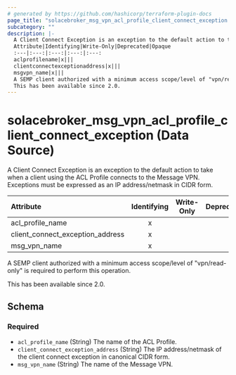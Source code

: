 ```yaml
---
# generated by https://github.com/hashicorp/terraform-plugin-docs
page_title: "solacebroker_msg_vpn_acl_profile_client_connect_exception Data Source - solacebroker"
subcategory: ""
description: |-
  A Client Connect Exception is an exception to the default action to take when a client using the ACL Profile connects to the Message VPN. Exceptions must be expressed as an IP address/netmask in CIDR form.
  Attribute|Identifying|Write-Only|Deprecated|Opaque
  :---|:---:|:---:|:---:|:---:
  aclprofilename|x|||
  clientconnectexceptionaddress|x|||
  msgvpn_name|x|||
  A SEMP client authorized with a minimum access scope/level of "vpn/read-only" is required to perform this operation.
  This has been available since 2.0.
---
```


# solacebroker_msg_vpn_acl_profile_client_connect_exception (Data Source)

A Client Connect Exception is an exception to the default action to take when a client using the ACL Profile connects to the Message VPN. Exceptions must be expressed as an IP address/netmask in CIDR form.


Attribute|Identifying|Write-Only|Deprecated|Opaque
:---|:---:|:---:|:---:|:---:
acl_profile_name|x|||
client_connect_exception_address|x|||
msg_vpn_name|x|||



A SEMP client authorized with a minimum access scope/level of "vpn/read-only" is required to perform this operation.

This has been available since 2.0.



<!-- schema generated by tfplugindocs -->
## Schema

### Required

- `acl_profile_name` (String) The name of the ACL Profile.
- `client_connect_exception_address` (String) The IP address/netmask of the client connect exception in canonical CIDR form.
- `msg_vpn_name` (String) The name of the Message VPN.
